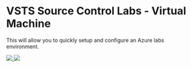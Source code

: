 # VSTS Source Control Labs - Virtual Machine
This will allow you to quickly setup and configure an Azure labs environment.

<!-- [![Deploy to Azure](http://azuredeploy.net/deploybutton.png)](https://azuredeploy.net/) -->

<a href="https://portal.azure.com/#create/microsoft.template/uri/https%3A%2F%2Fraw.githubusercontent.com%2Fkenmuse%2Fvstslab%2Fmaster%2Fdeployazure.json" target="_blank">
    <img src="http://azuredeploy.net/deploybutton.png"/>
</a>
<a href="http://armviz.io/#/?load=https://raw.githubusercontent.com/kenmuse/vstslab/master/deployazure.json" target="_blank">
    <img src="http://armviz.io/visualizebutton.png"/>
</a>
